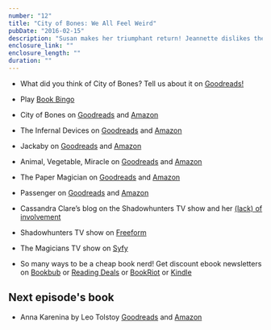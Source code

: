 ```yaml
---
number: "12"
title: "City of Bones: We All Feel Weird"
pubDate: "2016-02-15"
description: "Susan makes her triumphant return! Jeannette dislikes the Shadowhunters TV series, but we all like the Magicians show! Also, Tara tweets with Scott McCloud, and Book Bingo is back! Meredith breaks it down if you want to play along at home."
enclosure_link: ""
enclosure_length: ""
duration: ""
---
```

- What did you think of City of Bones? Tell us about it on [Goodreads!](https://www.goodreads.com/group/show/68328-eclectic-readers)

- Play [Book Bingo](https://www.goodreads.com/photo/group/68328-eclectic-readers?page=1&photo=1391663)

- City of Bones on [Goodreads](https://www.goodreads.com/book/show/256683.City_of_Bones) and [Amazon](http://www.amazon.com/Bones-Mortal-Instruments-Cassandra-Clare/dp/1481455923/ref=sr_1_1?ie=UTF8&qid=1455459179&sr=8-1&keywords=city+of+bones)
- The Infernal Devices on [Goodreads](https://www.goodreads.com/series/54144-the-infernal-devices) and [Amazon](http://www.amazon.com/Infernal-Devices-Complete-Collection-Clockwork/dp/1481456601/ref=sr_1_1?ie=UTF8&qid=1455459217&sr=8-1&keywords=Infernal+Devices)
- Jackaby on [Goodreads](https://www.goodreads.com/book/show/20312462-jackaby) and [Amazon](http://www.amazon.com/Jackaby-William-Ritter/dp/1616205466/ref=sr_1_1?ie=UTF8&qid=1455459232&sr=8-1&keywords=Jackaby)
- Animal, Vegetable, Miracle on [Goodreads](https://www.goodreads.com/book/show/25460.Animal_Vegetable_Miracle) and [Amazon](http://www.amazon.com/Animal-Vegetable-Miracle-Year-Food/dp/0060852569/ref=sr_1_1?ie=UTF8&qid=1455459248&sr=8-1&keywords=Animal+Vegetable+Miracle)
- The Paper Magician on [Goodreads](https://www.goodreads.com/book/show/20727654-the-paper-magician) and [Amazon](http://www.amazon.com/Paper-Magician/dp/1477823832/ref=sr_1_1?ie=UTF8&qid=1455459266&sr=8-1&keywords=The+Paper+Magician)
- Passenger on [Goodreads](https://www.goodreads.com/book/show/20983362-passenger) and [Amazon](http://www.amazon.com/Passenger-Alexandra-Bracken/dp/1484715772/ref=sr_1_1?ie=UTF8&qid=1455459282&sr=8-1&keywords=Passenger)


- Cassandra Clare’s blog on the Shadowhunters TV show and her [(lack) of involvement](http://cassandraclare.tumblr.com/post/136993195159/shadowhunters)
- Shadowhunters TV show on [Freeform](http://freeform.go.com/shows/shadowhunters)
- The Magicians TV show on [Syfy](http://www.syfy.com/themagicians)


- So many ways to be a cheap book nerd! Get discount ebook newsletters on [Bookbub](http://bookbub.com) or [Reading Deals](http://readingdeals.com/) or [BookRiot](http://bookriot.com/2016/02/13/book-riots-deal-of-the-day-for-february-14th-2016/?mc_cid=5239492d5c&mc_eid=c16a58a804)
or [Kindle](https://www.amazon.com/gp/gss/manage?)

## Next episode's book

- Anna Karenina by Leo Tolstoy [Goodreads](https://www.goodreads.com/book/show/15823480-anna-karenina) and [Amazon](http://www.amazon.com/gp/product/0345803922/ref=x_gr_w_visstd_sin_t1_control_bb)
